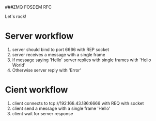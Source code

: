 ###ZMQ FOSDEM RFC

Let`s rock!

# Server workflow
1. server should bind to port 6666 with REP socket
2. server receives a message with a single frame
3. If message saying 'Hello' server replies with single frames with 'Hello World'
4. Otherwise server reply with 'Error'

# Cient workflow
1. client connects to tcp://192.168.43.186:6666 with REQ with socket
2. client send a message with a single frame 'Hello'
3. client wait for server response

